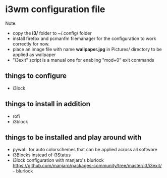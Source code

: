 # i3wm configuration file
Note:
* copy the **i3/** folder to ~/.config/ folder
* install firefox and pcmanfm filemanager for the configuration to work correctly for now.
* place an image file with name **wallpaper.jpg** in Pictures/ directory to be applied as wallpaper
* "i3exit" script is a manual one for enabling "mod+0" exit commands

## things to configure
* i3lock 

## things to install in addition
* rofi <instead of dmenu>
* i3block

## things to be installed and play around with
* pywal : for auto colorschemes that can be applied across all software
* i3Blocks instead of i3Status
* i3lock configuration with manjaro's blurlock https://github.com/manjaro/packages-community/tree/master/i3/i3exit/ - blurlock
